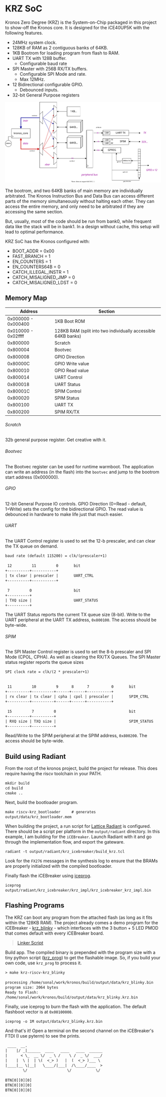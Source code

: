 # KRZ SoC

Kronos Zero Degree (KRZ) is the System-on-Chip packaged in this project to show-off the Kronos core. It is designed for the iCE40UP5K with the following features.

  - 24MHz system clock.
  - 128KB of RAM as 2 contiguous banks of 64KB.
  - 1KB Bootrom for loading program from flash to RAM.
  - UART TX with 128B buffer.
      - Configurable baud rate
  - SPI Master with 256B RX/TX buffers.
      - Configurable SPI Mode and rate.
      - Max 12MHz.
  - 12 Bidirectional configurable GPIO.
      - Debounced inputs.
  - 32-bit General Purpose registers

![KRZ SoC](_images/krz_soc.svg)

The bootrom, and two 64KB banks of main memory are individually arbitrated. The Kronos Instruction Bus and Data Bus can access different parts of the memory simultaneously without halting each other. They can access the entire memory, and only need to be arbitrated if they are accessing the same
section.

But, usually, most of the code should be run from bank0, while frequent data like the stack will be in bank1. In a design without cache, this setup will lead to optimal performance.

KRZ SoC has the Kronos configured with:
- BOOT_ADDR = 0x00
- FAST_BRANCH = 1
- EN_COUNTERS = 1
- EN_COUNTERS64B = 0
- CATCH_ILLEGAL_INSTR = 1
- CATCH_MISALIGNED_JMP = 0
- CATCH_MISALIGNED_LDST = 0


## Memory Map

Address | Section
--------|----------
0x000000 - 0x000400 | 1KB Boot ROM
0x010000 - 0x02ffff | 128KB RAM (split into two individually accessible 64KB banks)
0x800000 | Scratch
0x800004 | Bootvec
0x800008 | GPIO Direction
0x80000C | GPIO Write value
0x800010 | GPIO Read value
0x800014 | UART Control
0x800018 | UART Status
0x80001C | SPIM Control
0x800020 | SPIM Status
0x800100 | UART TX
0x800200 | SPIM RX/TX

###### Scratch

32b general purpose register. Get creative with it.

###### Bootvec

The Bootvec register can be used for runtime warmboot. The application can write an address (in the flash) into the `bootvec` and jump to the bootrom start address (0x000000).

###### GPIO

12-bit General Purpose IO controls. GPIO Direction (0=Read - default, 1=Write) sets the config for the bidirectional GPIO. The read value is debounced in hardware to make life just that much easier.

###### UART

The UART Control register is used to set the 12-b prescaler, and can clear the TX queue on demand.

```
baud rate (default 115200) = clk/(prescaler+1)

 12         11         0       bit
+----------+-----------+
| tx clear | prescaler |       UART_CTRL
+----------+-----------+

 7         0                   bit
+----------+
| TXQ size |                   UART_STATUS
+----------+

``` 
The UART Status reports the current TX queue size (8-bit). Write to the UART peripheral at the UART TX address, `0x800100`. The access should be byte-wide.


###### SPIM

The SPI Master Control register is used to set the 8-b prescaler and SPI Mode (CPOL, CPHA). As well as clearing the RX/TX Queues. The SPI Master status register reports the queue sizes

```
SPI clock rate = clk/(2 * prescaler+1)


 11         10         9      8      7          0       bit
+----------+----------+------+------+-----------+
| rx clear | tx clear | cpha | cpol | prescaler |       SPIM_CTRL
+----------+----------+------+------+-----------+

 15         7         0                                 bit
+----------+----------+
| RXQ size | TXQ size |                                 SPIM_STATUS
+----------+----------+

``` 

Read/Write to the SPIM peripheral at the SPIM address, `0x800200`. The access should be byte-wide.

## Build using Radiant

From the root of the kronos project, build the project for release. This does require having the riscv toolchain in your PATH.

```
mkdir build
cd build
cmake ..

```

Next, build the bootloader program.

```
make riscv-krz_bootloader     # generates output/data/krz_bootloader.mem

```

When building the project, a run script for [Lattice Radiant](http://www.latticesemi.com/Products/DesignSoftwareAndIP/FPGAandLDS/Radiant) is configured. There should be a script per platform in the `output/radiant` directory. In this example, I am building for the `iCEBreaker`. Launch Radiant with it and go through the implementation flow, and export the gateware.

```
radiant -t output/radiant/krz_icebreaker/build_krz.tcl

```
Look for the `FX276` messages in the synthesis log to ensure that the BRAMs are properly initialized with the compiled bootloader.

Finally flash the iCEBreaker using [iceprog](https://github.com/cliffordwolf/icestorm/tree/master/iceprog).

```
iceprog output/radiant/krz_icebreaker/krz_impl/krz_icebreaker_krz_impl.bin

```

## Flashing Programs

The KRZ can boot any program from the attached flash (as long as it fits within the 128KB RAM). The project already comes a demo program for the iCEBreaker - [krz_blinky](https://github.com/SonalPinto/kronos/tree/master/src/krz) - which interfaces with the 3 button + 5 LED PMOD that comes default with every iCEBreaker board.

> [Linker Script](https://github.com/SonalPinto/kronos/blob/master/src/krz/link.ld)

Build app. The compiled binary is prepended with the program size with a tiny python script ([krz_prog](https://github.com/SonalPinto/kronos/blob/master/utils/krzprog.py)) to get the flashable image. So, if you build your own code, use `krz_prog` to process it.
```
> make krz-riscv-krz_blinky

processing /home/sonal/work/kronos/build/output/data/krz_blinky.bin
program size: 2064 bytes
Ready to Flash: /home/sonal/work/kronos/build/output/data/krz_blinky.krz.bin

```

Finally, use iceprog to burn the flash with the application. The default flashboot vector is at `0x00100000`.

```
iceprog -o 1M output/data/krz_blinky.krz.bin

```

And that's it! Open a terminal on the second channel on the iCEBreaker's FTDI (I use pyterm) to see the prints. 

```
 ____  __.                                  
|    |/ _|______  ____   ____   ____  ______
|      < \_  __ \/  _ \ /    \ /  _ \/  ___/
|    |  \ |  | \(  <_> )   |  (  <_> )___ \ 
|____|__ \|__|   \____/|___|  /\____/____  >
        \/                  \/           \/ 

BTN[0][0][0]
BTN[0][0][0]
BTN[0][0][0]

```
